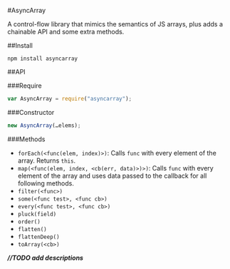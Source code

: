 #AsyncArray

A control-flow library that mimics the semantics of JS arrays, plus adds a chainable API and some extra methods.

##Install

    npm install asyncarray

##API

###Require

```js
var AsyncArray = require("asyncarray");
```

###Constructor

```js
new AsyncArray(…elems);
```

###Methods

* `forEach(<func(elem, index)>)`: Calls `func` with every element of the array. Returns `this`.
* `map(<func(elem, index, <cb(err, data)>)>)`: Calls `func` with every element of the array and uses data passed to the callback for all following methods.
* `filter(<func>)`
* `some(<func test>, <func cb>)`
* `every(<func test>, <func cb>)`
* `pluck(field)`
* `order()`
* `flatten()`
* `flattenDeep()`
* `toArray(<cb>)`

___//TODO add descriptions___